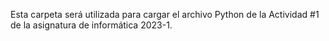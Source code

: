  Esta carpeta será utilizada para cargar el archivo Python de la Actividad #1 de la asignatura de informática 2023-1.
